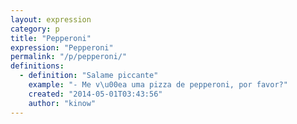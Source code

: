```yaml
---
layout: expression
category: p
title: "Pepperoni"
expression: "Pepperoni"
permalink: "/p/pepperoni/"
definitions:
  - definition: "Salame piccante"
    example: "- Me v\u00ea uma pizza de pepperoni, por favor?"
    created: "2014-05-01T03:43:56"
    author: "kinow"
---
```

